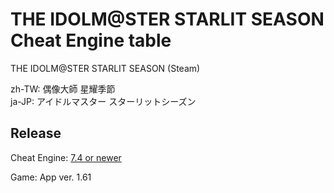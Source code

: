 # THE IDOLM@STER STARLIT SEASON Cheat Engine table  
THE IDOLM@STER STARLIT SEASON (Steam)

zh-TW: 偶像大師 星耀季節  
ja-JP: アイドルマスター スターリットシーズン  
 
## Release
Cheat Engine: [7.4 or newer](https://github.com/cheat-engine/cheat-engine/releases)  

Game: App ver. 1.61